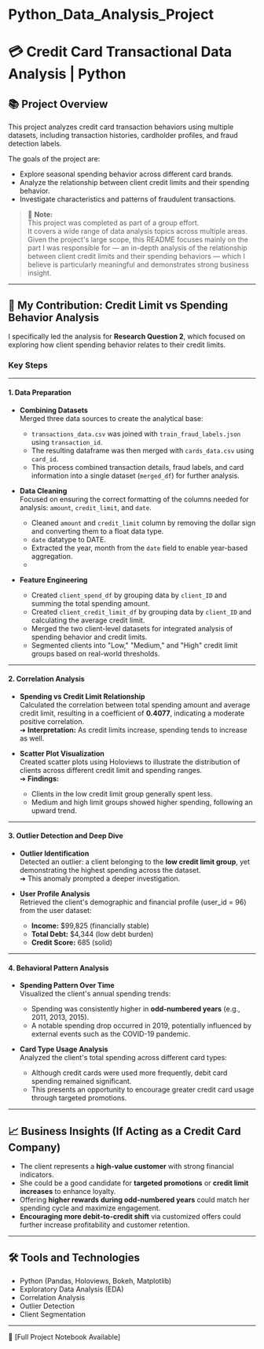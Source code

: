 # Python_Data_Analysis_Project

# 💳 Credit Card Transactional Data Analysis | Python

## 📚 Project Overview


This project analyzes credit card transaction behaviors using multiple datasets, including transaction histories, cardholder profiles, and fraud detection labels.

The goals of the project are:
- Explore seasonal spending behavior across different card brands.
- Analyze the relationship between client credit limits and their spending behavior.
- Investigate characteristics and patterns of fraudulent transactions.

> 📌 **Note:**  
> This project was completed as part of a group effort.  
> It covers a wide range of data analysis topics across multiple areas.  
> Given the project's large scope, this README focuses mainly on the part I was responsible for
— an in-depth analysis of the relationship between client credit limits and their spending behaviors — which I believe is particularly meaningful and demonstrates strong business insight.


---

## 🧠 My Contribution: Credit Limit vs Spending Behavior Analysis

I specifically led the analysis for **Research Question 2**, which focused on exploring how client spending behavior relates to their credit limits.

### Key Steps

---

#### 1. Data Preparation

- **Combining Datasets**  
  Merged three data sources to create the analytical base:
  - `transactions_data.csv` was joined with `train_fraud_labels.json` using `transaction_id`.
  - The resulting dataframe was then merged with `cards_data.csv` using `card_id`.
  - This process combined transaction details, fraud labels, and card information into a single dataset (`merged_df`) for further analysis.

- **Data Cleaning**  
  Focused on ensuring the correct formatting of the columns needed for analysis: `amount`, `credit_limit`, and `date`.  
  - Cleaned `amount` and `credit_limit` column by removing the dollar sign and converting them to a float data type.
  - `date` datatype to DATE.
  - Extracted the year, month from the `date` field to enable year-based aggregation.
  - 
- **Feature Engineering**  
  - Created `client_spend_df` by grouping data by `client_ID` and summing the total spending amount.
  - Created `client_credit_limit_df` by grouping data by `client_ID` and calculating the average credit limit.
  - Merged the two client-level datasets for integrated analysis of spending behavior and credit limits.
  - Segmented clients into "Low," "Medium," and "High" credit limit groups based on real-world thresholds.

---

#### 2. Correlation Analysis

- **Spending vs Credit Limit Relationship**  
  Calculated the correlation between total spending amount and average credit limit, resulting in a coefficient of **0.4077**, indicating a moderate positive correlation.  
  ➔ **Interpretation:** As credit limits increase, spending tends to increase as well.

- **Scatter Plot Visualization**  
  Created scatter plots using Holoviews to illustrate the distribution of clients across different credit limit and spending ranges.  
  ➔ **Findings:**  
  - Clients in the low credit limit group generally spent less.  
  - Medium and high limit groups showed higher spending, following an upward trend.

---

#### 3. Outlier Detection and Deep Dive

- **Outlier Identification**  
  Detected an outlier: a client belonging to the **low credit limit group**, yet demonstrating the highest spending across the dataset.  
  ➔ This anomaly prompted a deeper investigation.

- **User Profile Analysis**  
  Retrieved the client's demographic and financial profile (user_id = 96) from the user dataset:
  - **Income:** $99,825 (financially stable)
  - **Total Debt:** $4,344 (low debt burden)
  - **Credit Score:** 685 (solid)

---

#### 4. Behavioral Pattern Analysis

- **Spending Pattern Over Time**  
  Visualized the client's annual spending trends:
  - Spending was consistently higher in **odd-numbered years** (e.g., 2011, 2013, 2015).
  - A notable spending drop occurred in 2019, potentially influenced by external events such as the COVID-19 pandemic.

- **Card Type Usage Analysis**  
  Analyzed the client's total spending across different card types:
  - Although credit cards were used more frequently, debit card spending remained significant.
  - This presents an opportunity to encourage greater credit card usage through targeted promotions.

---

## 📈 Business Insights (If Acting as a Credit Card Company)

- The client represents a **high-value customer** with strong financial indicators.
- She could be a good candidate for **targeted promotions** or **credit limit increases** to enhance loyalty.
- Offering **higher rewards during odd-numbered years** could match her spending cycle and maximize engagement.
- **Encouraging more debit-to-credit shift** via customized offers could further increase profitability and customer retention.

---

## 🛠 Tools and Technologies

- Python (Pandas, Holoviews, Bokeh, Matplotlib)
- Exploratory Data Analysis (EDA)
- Correlation Analysis
- Outlier Detection
- Client Segmentation

---

📂 [Full Project Notebook Available]
